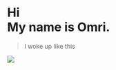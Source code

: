 # Hi<br>My name is Omri.
> I woke up like this

[![](https://circleci.com/gh/omrilotan/omrilotan.github.io/tree/build.svg?style=svg)](https://circleci.com/gh/omrilotan/omrilotan.github.io/tree/build)
